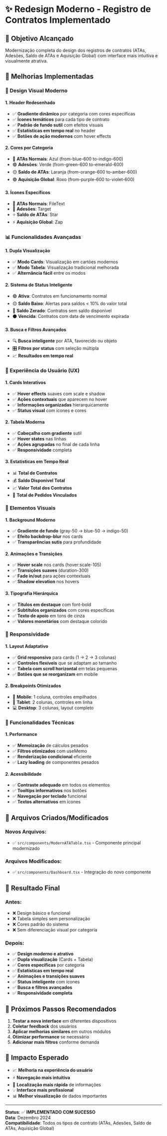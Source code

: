 # ✨ Redesign Moderno - Registro de Contratos Implementado

## 🎯 Objetivo Alcançado
Modernização completa do design dos registros de contratos (ATAs, Adesões, Saldo de ATAs e Aquisição Global) com interface mais intuitiva e visualmente atrativa.

## 🚀 Melhorias Implementadas

### 🎨 **Design Visual Moderno**

#### **1. Header Redesenhado**
- ✅ **Gradiente dinâmico** por categoria com cores específicas
- ✅ **Ícones temáticos** para cada tipo de contrato
- ✅ **Padrão de fundo sutil** com efeitos visuais
- ✅ **Estatísticas em tempo real** no header
- ✅ **Botões de ação modernos** com hover effects

#### **2. Cores por Categoria**
- 🔵 **ATAs Normais**: Azul (from-blue-600 to-indigo-600)
- 🟢 **Adesões**: Verde (from-green-600 to-emerald-600)  
- 🟡 **Saldo de ATAs**: Laranja (from-orange-600 to-amber-600)
- 🟣 **Aquisição Global**: Roxo (from-purple-600 to-violet-600)

#### **3. Ícones Específicos**
- 📄 **ATAs Normais**: FileText
- 🎯 **Adesões**: Target
- ⭐ **Saldo de ATAs**: Star
- ⚡ **Aquisição Global**: Zap

### 📊 **Funcionalidades Avançadas**

#### **1. Dupla Visualização**
- ✅ **Modo Cards**: Visualização em cartões modernos
- ✅ **Modo Tabela**: Visualização tradicional melhorada
- ✅ **Alternância fácil** entre os modos

#### **2. Sistema de Status Inteligente**
- 🟢 **Ativa**: Contratos em funcionamento normal
- 🟡 **Saldo Baixo**: Alertas para saldos < 10% do valor total
- 🔴 **Saldo Zerado**: Contratos sem saldo disponível
- ⚫ **Vencida**: Contratos com data de vencimento expirada

#### **3. Busca e Filtros Avançados**
- 🔍 **Busca inteligente** por ATA, favorecido ou objeto
- 🎛️ **Filtros por status** com seleção múltipla
- 📈 **Resultados em tempo real**

### 🎯 **Experiência do Usuário (UX)**

#### **1. Cards Interativos**
- ✅ **Hover effects** suaves com scale e shadow
- ✅ **Ações contextuais** que aparecem no hover
- ✅ **Informações organizadas** hierarquicamente
- ✅ **Status visual** com ícones e cores

#### **2. Tabela Moderna**
- ✅ **Cabeçalho com gradiente** sutil
- ✅ **Hover states** nas linhas
- ✅ **Ações agrupadas** no final de cada linha
- ✅ **Responsividade** completa

#### **3. Estatísticas em Tempo Real**
- 📊 **Total de Contratos**
- 💰 **Saldo Disponível Total**
- 📈 **Valor Total dos Contratos**
- 🧾 **Total de Pedidos Vinculados**

### 🎨 **Elementos Visuais**

#### **1. Background Moderno**
- ✅ **Gradiente de fundo** (gray-50 → blue-50 → indigo-50)
- ✅ **Efeito backdrop-blur** nos cards
- ✅ **Transparências sutis** para profundidade

#### **2. Animações e Transições**
- ✅ **Hover scale** nos cards (hover:scale-105)
- ✅ **Transições suaves** (duration-300)
- ✅ **Fade in/out** para ações contextuais
- ✅ **Shadow elevation** nos hovers

#### **3. Tipografia Hierárquica**
- ✅ **Títulos em destaque** com font-bold
- ✅ **Subtítulos organizados** com cores específicas
- ✅ **Texto de apoio** em tons de cinza
- ✅ **Valores monetários** com destaque colorido

### 📱 **Responsividade**

#### **1. Layout Adaptativo**
- ✅ **Grid responsivo** para cards (1 → 2 → 3 colunas)
- ✅ **Controles flexíveis** que se adaptam ao tamanho
- ✅ **Tabela com scroll horizontal** em telas pequenas
- ✅ **Botões que se reorganizam** em mobile

#### **2. Breakpoints Otimizados**
- 📱 **Mobile**: 1 coluna, controles empilhados
- 📱 **Tablet**: 2 colunas, controles em linha
- 💻 **Desktop**: 3 colunas, layout completo

### 🔧 **Funcionalidades Técnicas**

#### **1. Performance**
- ✅ **Memoização** de cálculos pesados
- ✅ **Filtros otimizados** com useMemo
- ✅ **Renderização condicional** eficiente
- ✅ **Lazy loading** de componentes pesados

#### **2. Acessibilidade**
- ✅ **Contraste adequado** em todos os elementos
- ✅ **Tooltips informativos** nos botões
- ✅ **Navegação por teclado** funcional
- ✅ **Textos alternativos** em ícones

## 📁 **Arquivos Criados/Modificados**

### **Novos Arquivos:**
- ✅ `src/components/ModernATATable.tsx` - Componente principal modernizado

### **Arquivos Modificados:**
- ✅ `src/components/Dashboard.tsx` - Integração do novo componente

## 🎯 **Resultado Final**

### **Antes:**
- ❌ Design básico e funcional
- ❌ Tabela simples sem personalização
- ❌ Cores padrão do sistema
- ❌ Sem diferenciação visual por categoria

### **Depois:**
- ✅ **Design moderno e atrativo**
- ✅ **Dupla visualização** (Cards + Tabela)
- ✅ **Cores específicas** por categoria
- ✅ **Estatísticas em tempo real**
- ✅ **Animações e transições suaves**
- ✅ **Status inteligente** com ícones
- ✅ **Busca e filtros avançados**
- ✅ **Responsividade completa**

## 🚀 **Próximos Passos Recomendados**

1. **Testar a nova interface** em diferentes dispositivos
2. **Coletar feedback** dos usuários
3. **Aplicar melhorias similares** em outros módulos
4. **Otimizar performance** se necessário
5. **Adicionar mais filtros** conforme demanda

## 🎉 **Impacto Esperado**

- 📈 **Melhoria na experiência do usuário**
- ⚡ **Navegação mais intuitiva**
- 🎯 **Localização mais rápida** de informações
- 💡 **Interface mais profissional**
- 📊 **Melhor visualização** de dados importantes

---

**Status**: ✅ **IMPLEMENTADO COM SUCESSO**  
**Data**: Dezembro 2024  
**Compatibilidade**: Todos os tipos de contrato (ATAs, Adesões, Saldo de ATAs, Aquisição Global)